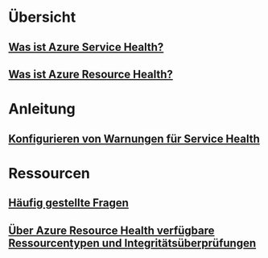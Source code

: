 # Übersicht

## [Was ist Azure Service Health?](service-health-overview.md)

## [Was ist Azure Resource Health?](resource-health-overview.md)

# Anleitung

## [Konfigurieren von Warnungen für Service Health](../monitoring-and-diagnostics/monitoring-activity-log-alerts-on-service-notifications.md?toc=%2fazure%2fresource-health%2ftoc.json)

# Ressourcen

## [Häufig gestellte Fragen](resource-health-faq.md)

## [Über Azure Resource Health verfügbare Ressourcentypen und Integritätsüberprüfungen](resource-health-checks-resource-types.md)


